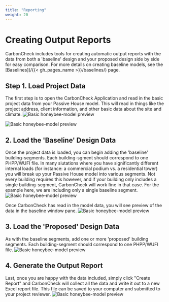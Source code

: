 ```yaml
---
title: "Reporting"
weight: 20
---
```


# Creating Output Reports
CarbonCheck includes tools for creating automatic output reports with the data from both a 'baseline' design and your proposed design side by side for easy comparison. For more details on creating baseline models, see the [Baselines](/{{< gh_pages_name >}}/baselines/) page.


## Step 1. Load Project Data
The first step is to open the CarbonCheck Application and read in the basic project data from your Passive House model. This will read in things like the project address, client information, and other basic data about the site and climate.
![Basic honeybee-model preview](/CarbonCheck/img/reporting/reporting_1_read_proj_data.png)

![Basic honeybee-model preview](/CarbonCheck/img/reporting/reporting_2_proj_data.png)


## 2. Load the 'Baseline' Design Data
Once the project data is loaded, you can begin adding the 'baseline' building-segments. Each building-sgment should correspond to one PHPP/WUFI file. In many siutations where you have significantly different internal loads (for instance: a commercial podium vs. a residential tower) you will break up your Passive House model into various segments. Not every building requires this however, and if your building only includes a single building-segment, CarbonCheck will work fine in that case. For the example here, we are including only a single baseline segment.
![Basic honeybee-model preview](/CarbonCheck/img/reporting/add_baseline_segment.png)

Once CarbonCheck has read in the model data, you will see preview of the data in the baseline window pane.
![Basic honeybee-model preview](/CarbonCheck/img/reporting/add_baseline_segment_done.png)

## 3. Load the 'Proposed' Design Data
As with the baseline segments, add one or more 'proposed' building segments. Each building-segment should correspond to one PHPP/WUFI file.
![Basic honeybee-model preview](/CarbonCheck/img/reporting/add_proposed_segment.png)

## 4. Generate the Output Report
Last, once you are happy with the data included, simply click "Create Report" and CarbonCheck will collect all the data and write it out to a new Excel report file. This file can be saved to your computer and submitted to your project reviewer. 
![Basic honeybee-model preview](/CarbonCheck/img/reporting/create_report.png)

